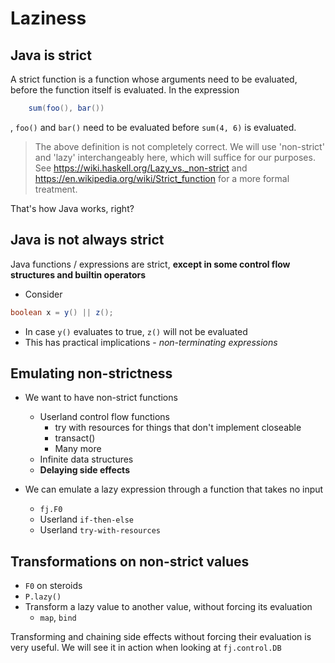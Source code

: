 # Laziness 

## Java is strict

A strict function is a function whose arguments need to be evaluated, before the function itself is
evaluated. In the expression

```java
    sum(foo(), bar())
```
, `foo()` and `bar()` need to be evaluated before `sum(4, 6)` is evaluated.


> The above definition is not completely correct. We will use 'non-strict' and 'lazy' interchangeably here,
which will suffice for our purposes. See https://wiki.haskell.org/Lazy_vs._non-strict and 
https://en.wikipedia.org/wiki/Strict_function for a more formal treatment.


That's how Java works, right? 

## Java is not always strict

Java functions / expressions are strict, **except in some control flow structures and builtin operators**


- Consider
```java
boolean x = y() || z();
```
- In case `y()` evaluates to true, `z()` will not be evaluated
- This has practical implications - *non-terminating expressions*

## Emulating non-strictness

- We want to have non-strict functions
    - Userland control flow functions
        - try with resources for things that don't implement closeable
        - transact()
        - Many more
    - Infinite data structures
    - **Delaying side effects**

- We can emulate a lazy expression through a function that takes no input
    - `fj.F0`
    - Userland `if-then-else`
    - Userland `try-with-resources`
    
## Transformations on non-strict values

- `F0` on steroids
- `P.lazy()`
- Transform a lazy value to another value, without forcing its evaluation
    - `map`, `bind`

Transforming and chaining side effects without forcing their evaluation is very useful.
We will see it in action when looking at `fj.control.DB`





